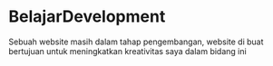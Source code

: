 # BelajarDevelopment
Sebuah website masih dalam tahap pengembangan, website di buat bertujuan untuk meningkatkan kreativitas saya dalam bidang ini
